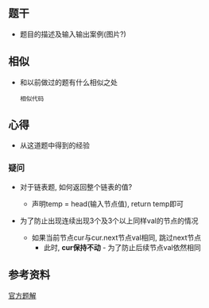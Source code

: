 ## 题干

* 题目的描述及输入输出案例(图片?)



## 相似

* 和以前做过的题有什么相似之处

  ```
  相似代码
  ```

  

## 心得

* 从这道题中得到的经验



### 疑问

* 对于链表题, 如何返回整个链表的值?
  * 声明temp = head(输入节点值), return temp即可

* 为了防止出现连续出现3个及3个以上同样val的节点的情况
  * 如果当前节点cur与cur.next节点val相同, 跳过next节点
    * 此时, **cur保持不动** - 为了防止后续节点val依然相同



## 参考资料

[官方题解](https://leetcode-cn.com/problems/remove-duplicates-from-sorted-list/solution/shan-chu-pai-xu-lian-biao-zhong-de-zhong-49v5/)